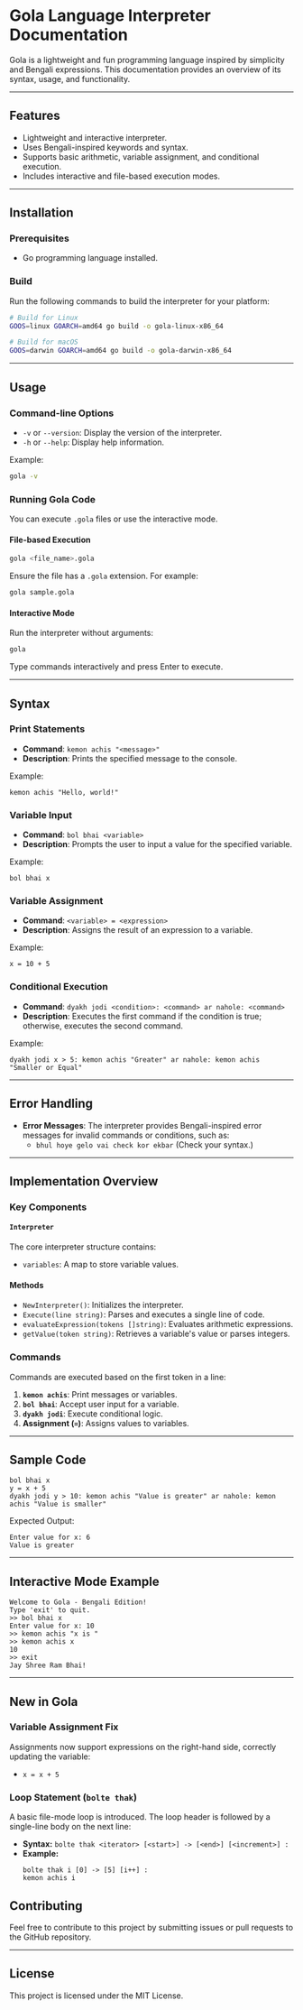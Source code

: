 # Gola Language Interpreter Documentation

Gola is a lightweight and fun programming language inspired by simplicity and Bengali expressions. This documentation provides an overview of its syntax, usage, and functionality.

---

## Features
- Lightweight and interactive interpreter.
- Uses Bengali-inspired keywords and syntax.
- Supports basic arithmetic, variable assignment, and conditional execution.
- Includes interactive and file-based execution modes.

---

## Installation

### Prerequisites
- Go programming language installed.

### Build
Run the following commands to build the interpreter for your platform:

```bash
# Build for Linux
GOOS=linux GOARCH=amd64 go build -o gola-linux-x86_64

# Build for macOS
GOOS=darwin GOARCH=amd64 go build -o gola-darwin-x86_64
```

---

## Usage

### Command-line Options
- `-v` or `--version`: Display the version of the interpreter.
- `-h` or `--help`: Display help information.

Example:
```bash
gola -v
```

### Running Gola Code
You can execute `.gola` files or use the interactive mode.

#### File-based Execution
```bash
gola <file_name>.gola
```
Ensure the file has a `.gola` extension. For example:
```bash
gola sample.gola
```

#### Interactive Mode
Run the interpreter without arguments:
```bash
gola
```
Type commands interactively and press Enter to execute.

---

## Syntax

### Print Statements
- **Command**: `kemon achis "<message>"`
- **Description**: Prints the specified message to the console.

Example:
```gola
kemon achis "Hello, world!"
```

### Variable Input
- **Command**: `bol bhai <variable>`
- **Description**: Prompts the user to input a value for the specified variable.

Example:
```gola
bol bhai x
```

### Variable Assignment
- **Command**: `<variable> = <expression>`
- **Description**: Assigns the result of an expression to a variable.

Example:
```gola
x = 10 + 5
```

### Conditional Execution
- **Command**: `dyakh jodi <condition>: <command> ar nahole: <command>`
- **Description**: Executes the first command if the condition is true; otherwise, executes the second command.

Example:
```gola
dyakh jodi x > 5: kemon achis "Greater" ar nahole: kemon achis "Smaller or Equal"
```

---

## Error Handling
- **Error Messages**: The interpreter provides Bengali-inspired error messages for invalid commands or conditions, such as:
  - `bhul hoye gelo vai check kor ekbar` (Check your syntax.)

---

## Implementation Overview

### Key Components

#### `Interpreter`
The core interpreter structure contains:
- `variables`: A map to store variable values.

#### Methods
- `NewInterpreter()`: Initializes the interpreter.
- `Execute(line string)`: Parses and executes a single line of code.
- `evaluateExpression(tokens []string)`: Evaluates arithmetic expressions.
- `getValue(token string)`: Retrieves a variable's value or parses integers.

### Commands
Commands are executed based on the first token in a line:
1. **`kemon achis`**: Print messages or variables.
2. **`bol bhai`**: Accept user input for a variable.
3. **`dyakh jodi`**: Execute conditional logic.
4. **Assignment (`=`)**: Assigns values to variables.

---

## Sample Code
```gola
bol bhai x
y = x + 5
dyakh jodi y > 10: kemon achis "Value is greater" ar nahole: kemon achis "Value is smaller"
```

Expected Output:
```
Enter value for x: 6
Value is greater
```

---

## Interactive Mode Example
```
Welcome to Gola - Bengali Edition!
Type 'exit' to quit.
>> bol bhai x
Enter value for x: 10
>> kemon achis "x is "
>> kemon achis x
10
>> exit
Jay Shree Ram Bhai!
```

---

## New in Gola

### Variable Assignment Fix
Assignments now support expressions on the right-hand side, correctly updating the variable:
- `x = x + 5`

### Loop Statement (`bolte thak`)
A basic file-mode loop is introduced. The loop header is followed by a single-line body on the next line:
- **Syntax:** `bolte thak <iterator> [<start>] -> [<end>] [<increment>] :`
- **Example:**
  ```gola
  bolte thak i [0] -> [5] [i++] :
  kemon achis i

## Contributing
Feel free to contribute to this project by submitting issues or pull requests to the GitHub repository.

---

## License
This project is licensed under the MIT License.
